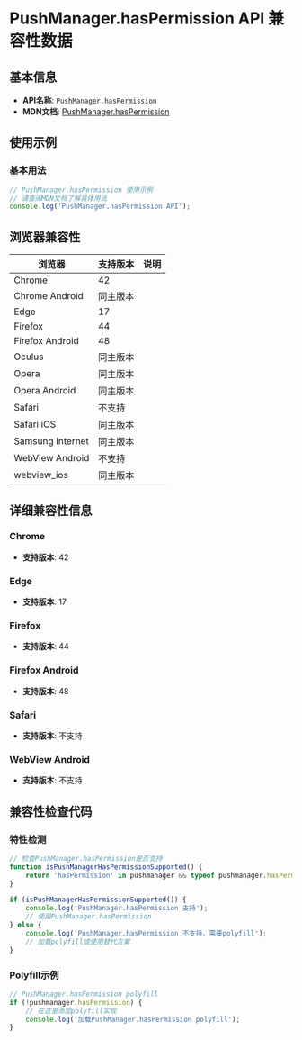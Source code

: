 # PushManager.hasPermission API 兼容性数据

## 基本信息

- **API名称**: `PushManager.hasPermission`
- **MDN文档**: [PushManager.hasPermission](https://developer.mozilla.org/docs/Web/API/PushManager/hasPermission)

## 使用示例

### 基本用法

```javascript
// PushManager.hasPermission 使用示例
// 请查阅MDN文档了解具体用法
console.log('PushManager.hasPermission API');
```

## 浏览器兼容性

| 浏览器 | 支持版本 | 说明 |
|--------|----------|------|
| Chrome | 42 |  |
| Chrome Android | 同主版本 |  |
| Edge | 17 |  |
| Firefox | 44 |  |
| Firefox Android | 48 |  |
| Oculus | 同主版本 |  |
| Opera | 同主版本 |  |
| Opera Android | 同主版本 |  |
| Safari | 不支持 |  |
| Safari iOS | 同主版本 |  |
| Samsung Internet | 同主版本 |  |
| WebView Android | 不支持 |  |
| webview_ios | 同主版本 |  |

## 详细兼容性信息

### Chrome

- **支持版本**: 42

### Edge

- **支持版本**: 17

### Firefox

- **支持版本**: 44

### Firefox Android

- **支持版本**: 48

### Safari

- **支持版本**: 不支持

### WebView Android

- **支持版本**: 不支持

## 兼容性检查代码

### 特性检测

```javascript
// 检查PushManager.hasPermission是否支持
function isPushManagerHasPermissionSupported() {
    return 'hasPermission' in pushmanager && typeof pushmanager.hasPermission === 'function';
}

if (isPushManagerHasPermissionSupported()) {
    console.log('PushManager.hasPermission 支持');
    // 使用PushManager.hasPermission
} else {
    console.log('PushManager.hasPermission 不支持，需要polyfill');
    // 加载polyfill或使用替代方案
}
```

### Polyfill示例

```javascript
// PushManager.hasPermission polyfill
if (!pushmanager.hasPermission) {
    // 在这里添加polyfill实现
    console.log('加载PushManager.hasPermission polyfill');
}
```

